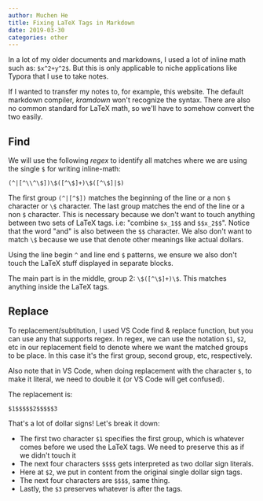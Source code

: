 ```yaml
---
author: Muchen He
title: Fixing LaTeX Tags in Markdown
date: 2019-03-30
categories: other
---
```



In a lot of my older documents and markdowns, I used a lot of inline math such as: `$x^2+y^2$`.
But this is only applicable to niche applications like Typora that I use to take notes.

If I wanted to transfer my notes to, for example, this website. The default markdown compiler, *kramdown* won't recognize
the syntax. There are also no common standard for LaTeX math, so we'll have to somehow convert the two easily.

<!-- excerpt -->

## Find

We will use the following *regex* to identify all matches where we are using the single `$` for writing inline-math:


```
(^|[^\\^\$])\$([^\$]+)\$([^\$]|$)
```

The first group `(^|[^$])` matches the beginning of the line or a non `$` character or `\$` character. The last group matches the end of the line or a non `$` character. This is necessary because we don't want to touch anything between two sets of LaTeX tags. i.e: "combine `$x_1$$` and `$$x_2$$`". Notice that the word "and" is also between the `$$` character. We also don't want to match `\$` because we use that denote other meanings like actual dollars.

Using the line begin `^` and line end `$` patterns, we ensure we also don't touch the LaTeX stuff displayed in separate blocks.

The main part is in the middle, group 2: `\$([^\$]+)\$`. This matches anything inside the LaTeX tags.

## Replace

To replacement/subtitution, I used VS Code find & replace function, but you can use any that supports regex. In regex, we can use the notation `$1`, `$2`, etc in our replacement field to denote where we want the matched groups to be place. In this case it's the first group, second group, etc, respectively.

Also note that in VS Code, when doing replacement with the character `$`, to make it literal, we need to double it (or VS Code will get confused).

The replacement is:

```
$1$$$$$2$$$$$3
```

That's a lot of dollar signs! Let's break it down:

- The first two character `$1` specifies the first group, which is whatever comes before we used the LaTeX tags. We need to preserve this as if we didn't touch it
- The next four characters `$$$$` gets interpreted as two dollar sign literals.
- Here at `$2`, we put in content from the original single dollar sign tags.
- The next four characters are `$$$$`, same thing.
- Lastly, the `$3` preserves whatever is after the tags.
